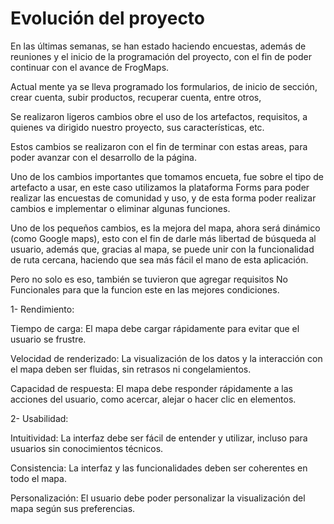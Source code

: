 # Evolución del proyecto  

En las últimas semanas, se han estado haciendo encuestas, además de reuniones y el inicio de la programación del proyecto, con el fin de poder continuar con el avance de FrogMaps. 

Actual mente ya se lleva programado los formularios, de inicio de sección, crear cuenta, subir productos, recuperar cuenta, entre otros, 

Se realizaron ligeros cambios obre el uso de los artefactos, requisitos, a quienes va dirigido nuestro proyecto, sus características, etc. 

Estos cambios se realizaron con el fin de terminar con estas areas, para poder avanzar con el desarrollo de la página. 

Uno de los cambios importantes que tomamos encueta, fue sobre el tipo de artefacto a usar, en este caso utilizamos la plataforma Forms para poder realizar las encuestas de comunidad y uso, y de esta forma poder realizar cambios e implementar o eliminar algunas funciones. 
 
Uno de los pequeños cambios, es la mejora del mapa, ahora será dinámico (como Google maps), esto con el fin de darle más libertad de búsqueda al usuario, además que, gracias al mapa, se puede unir con la funcionalidad de ruta cercana, haciendo que sea más fácil el mano de esta aplicación. 


Pero no solo es eso, también se tuvieron que agregar requisitos No Funcionales para que la funcion este en las mejores condiciones. 

1- Rendimiento: 

Tiempo de carga: El mapa debe cargar rápidamente para evitar que el usuario se frustre. 

Velocidad de renderizado: La visualización de los datos y la interacción con el mapa deben ser fluidas, sin retrasos ni congelamientos. 

Capacidad de respuesta: El mapa debe responder rápidamente a las acciones del usuario, como acercar, alejar o hacer clic en elementos. 

2- Usabilidad: 

Intuitividad: La interfaz debe ser fácil de entender y utilizar, incluso para usuarios sin conocimientos técnicos. 

Consistencia: La interfaz y las funcionalidades deben ser coherentes en todo el mapa. 

Personalización: El usuario debe poder personalizar la visualización del mapa según sus preferencias. 
